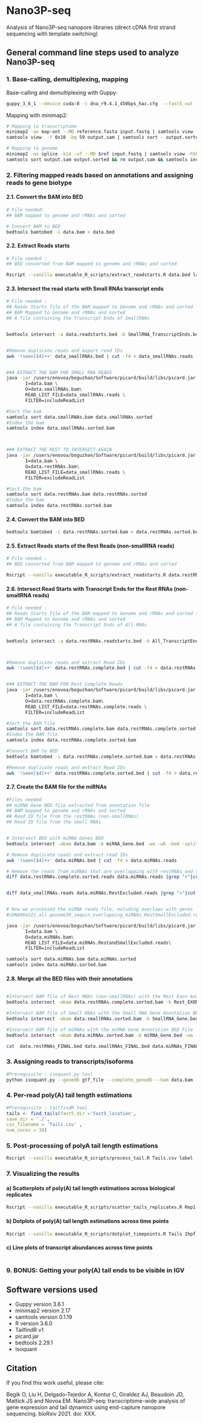 
# Nano3P-seq
Analysis of Nano3P-seq nanopore libraries (direct cDNA first strand sequencing with template switching)

## General command line steps used to analyze Nano3P-seq

### 1. Base-calling, demultiplexing, mapping
Base-calling and demultiplexing with Guppy:
```bash
guppy_3_6_1 --device cuda:0 -c dna_r9.4.1_450bps_hac.cfg  --fast5_out -ri input_fast5 -s output_fastq
```
Mapping with minimap2:
```bash
# Mapping to transcriptome
minimap2 -ax map-ont --MD reference.fasta input.fastq | samtools view -hSb -F 3844 - > output.sam
samtools view  -f 0x10 -bq 59 output.sam | samtools sort - output.sorted && samtools index output.sorted.bam

# Mapping to genome
minimap2 -ax splice -k14 -uf --MD $ref input.fastq | samtools view -hSb -F 3844 - >  output.sam
samtools sort output.sam output.sorted && rm output.sam && samtools index output.sorted.bam

```

### 2. Filtering mapped reads based on annotations and assigning reads to gene biotype



#### 2.1. Convert the BAM into BED
```bash
# File needed:
## BAM mapped to genome and rRNAs and sorted

# Convert BAM to BED
bedtools bamtobed -i data.bam > data.bed
```

#### 2.2. Extract Reads starts 

```bash
# File needed : 
## BED converted from BAM mapped to genome and rRNAs and sorted

Rscript --vanilla executable_R_scripts/extract_readstarts.R data.bed label
```



#### 2.3. Intersect the read starts with Small RNAs transcript ends

```bash
# File needed :
## Reads Starts file of the BAM mapped to Genome and rRNAs and sorted
## BAM Mapped to Genome and rRNAs and sorted
## A file containing the Transcript Ends of SmallRNAs 


bedtools intersect -a data.readstarts.bed -b SmallRNA_TranscriptEnds.bed -wa -wb > data_smallRNAs.bed


#Remove duplicate reads and export read IDs
awk '!seen[$4]++' data_smallRNAs.bed | cut -f4 > data_smallRNAs.reads


### EXTRACT THE BAM FOR SMALL RNA READS
java -jar /users/enovoa/boguzhan/Software/picard/build/libs/picard.jar FilterSamReads \
       I=data.bam \
       O=data.smallRNAs.bam\
       READ_LIST_FILE=data_smallRNAs.reads \
       FILTER=includeReadList

#Sort the bam
samtools sort data.smallRNAs.bam data.smallRNAs.sorted
#Index the bam
samtools index data.smallRNAs.sorted.bam



### EXTRACT THE REST TO INTERSECT AGAIN
java -jar /users/enovoa/boguzhan/Software/picard/build/libs/picard.jar FilterSamReads \
       I=data.bam \
       O=data.restRNAs.bam\
       READ_LIST_FILE=data_smallRNAs.reads \
       FILTER=excludeReadList

#Sort the bam
samtools sort data.restRNAs.bam data.restRNAs.sorted
#Index the bam
samtools index data.restRNAs.sorted.bam
```


#### 2.4. Convert the BAM into BED 

```bash
bedtools bamtobed -i data.restRNAs.sorted.bam > data.restRNAs.sorted.bed
```

#### 2.5. Extract Reads starts of the Rest Reads (non-smallRNA reads)

```bash
# File needed : 
## BED converted from BAM mapped to genome and rRNAs and sorted

Rscript --vanilla executable_R_scripts/extract_readstarts.R data.restRNAs.sorted.bed label
```



#### 2.6. Intersect Read Starts with Transcript Ends for the Rest RNAs (non-smallRNA reads)
```bash
# File needed :
## Reads Starts file of the BAM mapped to Genome and rRNAs and sorted (Rest RNAs)
## BAM Mapped to Genome and rRNAs and sorted
## A file containing the Transcript Ends of All RNAs 


bedtools intersect -a data.restRNAs.readstarts.bed -b All_TranscriptEnds.bed -wa -wb > data.restRNAs.complete.bed



#Remove duplicate reads and extract Read IDs
awk '!seen[$4]++' data.restRNAs.complete.bed | cut -f4 > data.restRNAs.complete.reads


### EXTRACT THE BAM FOR Rest Complete Reads
java -jar /users/enovoa/boguzhan/Software/picard/build/libs/picard.jar FilterSamReads \
       I=data.bam \
       O=data.restRNAs.complete.bam\
       READ_LIST_FILE=data.restRNAs.complete.reads \
       FILTER=includeReadList

#Sort the BAM file
samtools sort data.restRNAs.complete.bam data.restRNAs.complete.sorted
#Index the BAM file
samtools index data.restRNAs.complete.sorted.bam

#Convert BAM to BED
bedtools bamtobed -i data.restRNAs.complete.sorted.bam > data.restRNAs.complete.sorted.bed

#Remove duplicate reads and extract Read IDs
awk '!seen[$4]++' data.restRNAs.complete.sorted.bed | cut -f4 > data.restRNAs.complete.sorted.reads

```


#### 2.7. Create the BAM file for the miRNAs
```bash
#Files needed
## miRNA Gene BED file extracted from annotation file
## BAM mapped to genome and rRNAs and sorted
## Read ID file from the restRNAs (non-smallRNAs)
## Read ID file from the small RNAs


# Intersect BED with miRNA Genes BED
bedtools intersect -abam data.bam -b miRNA_Gene.bed -wa -wb -bed -split -S > data.miRNAs.bed

# Remove duplicate reads and extract read IDs
awk '!seen[$4]++' data.miRNAs.bed | cut -f4 > data.miRNAs.reads

# Remove the reads from miRNAs that are overlapping with restRNAs and smallRNAs
diff data.restRNAs.complete.sorted.reads data.miRNAs.reads |grep ">"|cut -c 3- > data.miRNAs.RestExcluded.reads


diff data_smallRNAs.reads data.miRNAs.RestExcluded.reads |grep ">"|cut -c 3- > data.miRNAs.RestandSmallExcluded.reads


# Now we processed the miRNA reads file, exluding overlaps with genes
#cDNA964321_all.genome38_sequin_overlapping_miRNAs_RestSmallExcluded.reads

java -jar /users/enovoa/boguzhan/Software/picard/build/libs/picard.jar FilterSamReads \
       I=data.bam \
       O=data.miRNAs.bam\
       READ_LIST_FILE=data.miRNAs.RestandSmallExcluded.reads\
       FILTER=includeReadList

samtools sort data.miRNAs.bam data.miRNAs.sorted
samtools index data.miRNAs.sorted.bam
```

#### 2.8. Merge all the BED files with their annotations

```bash

#Intersect BAM file of Rest RNAs (non-smallRNAs) with the Rest Exon Annotation BED File
bedtools intersect -abam data.restRNAs.complete.sorted.bam -b Rest_EXON.bed -wa -wb -bed -split -S | awk '!seen[$4]++'>  data.restRNAs_FINAL.bed

#Intersect BAM file of Small RNAs with the Small RNA Gene Annotation BED File
bedtools intersect -abam data.smallRNAs.sorted.bam -b SmallRNA_Gene.bed -wa -wb -bed -split -S | awk '!seen[$4]++' > data.smallRNAs_FINAL.bed

#Intersect BAM file of miRNAs with the miRNA Gene Annotation BED File
bedtools intersect -abam data.miRNAs.sorted.bam -b miRNA_Gene.bed -wa -wb -bed -split -S | awk '!seen[$4]++' > data.miRNAs_FINAL.bed

cat  data.restRNAs_FINAL.bed data.smallRNAs_FINAL.bed data.miRNAs_FINAL.bed > data.allRNAs.bed
```



### 3. Assigning reads to transcripts/isoforms
```bash
#Prerequisite : isoquant.py tool
python isoquant.py --genedb gtf_file --complete_genedb --bam data.bam --data_type nanopore -o OUTPUT_FOLDER
```

### 4. Per-read poly(A) tail length estimations
```R
#Prerequisite : tailfindR tool
tails <- find_tails(fast5_dir ='fast5_location',
save_dir = './',
csv_filename = 'Tails.csv' ,
num_cores = 10)

```
### 5. Post-processing of polyA tail length estimations 
```bash
Rscript --vanilla executable_R_scripts/process_tail.R Tails.csv label

```

### 7. Visualizing the results

#### a) Scatterplots of poly(A) tail length estimations across biological replicates
```bash
Rscript --vanilla executable_R_scripts/scatter_tails_replicates.R Rep1.tails Rep2.tails Rep1.bed Rep2.bed label
```
#### b) Dotplots of poly(A) tail length estimations across time points 
```bash
Rscript --vanilla executable_R_scripts/dotplot_timepoints.R Tails 2hpf.bed 4hpf.bed 6hpf.bed
```
#### c) Line plots of transcript abundances across time points
```

```
### 9. BONUS: Getting your poly(A) tail ends to be visible in IGV



## Software versions used

* Guppy version 3.6.1
* minimap2 version 2.17
* samtools version 0.1.19
* R version 3.6.0
* TailfindR v1
* picard.jar
* bedtools 2.29.1
* Isoquant

## Citation
If you find this work useful, please cite: 

Begik O, Liu H, Delgado-Tejedor A, Kontur C, Giraldez AJ, Beaudoin JD, Mattick JS and Novoa EM. Nano3P-seq: transcriptome-wide analysis of gene expression and tail dynamics using end-capture nanopore sequencing. bioRxiv 2021. doi: XXX. 